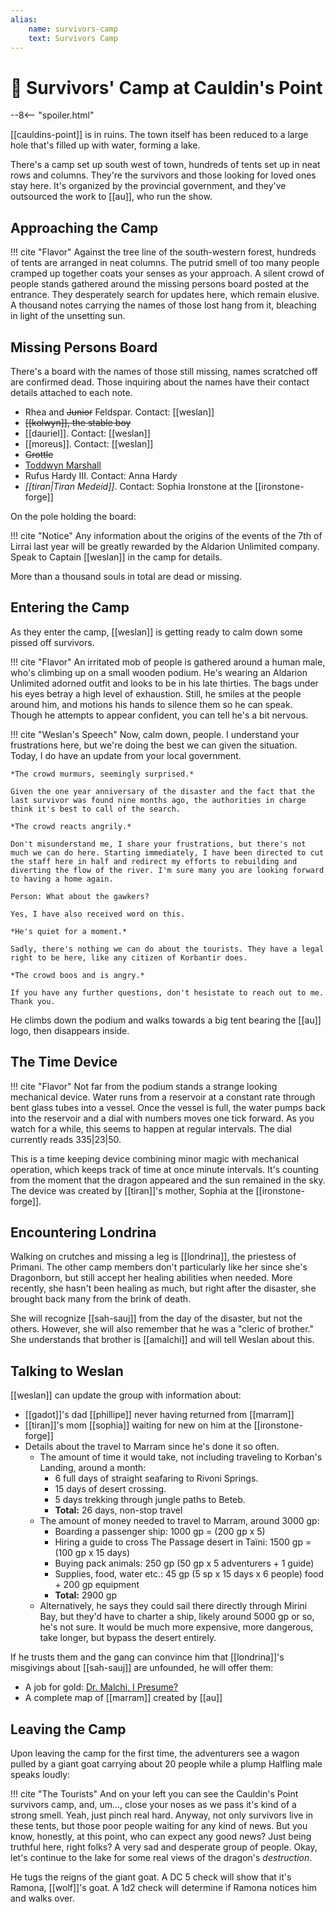 ```yaml
---
alias:
    name: survivors-camp
    text: Survivors Camp
---
```

# 🔐 Survivors' Camp at Cauldin's Point

--8<-- "spoiler.html"

[[cauldins-point]] is in ruins. The town itself has been reduced to a large hole that's filled up with water, forming a lake.

There's a camp set up south west of town, hundreds of tents set up in neat rows and columns. They're the survivors and those looking for loved ones stay here. It's organized by the provincial government, and they've outsourced the work to [[au]], who run the show.

## Approaching the Camp

!!! cite "Flavor"
    Against the tree line of the south-western forest, hundreds of tents are arranged in neat columns. The putrid smell of too many people cramped up together coats your senses as your approach. A silent crowd of people stands gathered around the missing persons board posted at the entrance. They desperately search for updates here, which remain elusive. A thousand notes carrying the names of those lost hang from it, bleaching in light of the unsetting sun.

## Missing Persons Board

There's a board with the names of those still missing, names scratched off are confirmed dead. Those inquiring about the names have their contact details attached to each note.

- Rhea and ~~Junior~~ Feldspar. Contact: [[weslan]]
- ~~[[kolwyn]], the stable boy~~
- [[dauriel]]. Contact: [[weslan]]
- [[moreus]]. Contact: [[weslan]]
- ~~Grottle~~
- [Toddwyn Marshall](../../dauriels-mansion/npcs/maniac.md)
- Rufus Hardy III. Contact: Anna Hardy
- *[[tiran|Tiran Medeid]]*. Contact: Sophia Ironstone at the [[ironstone-forge]]

On the pole holding the board:

!!! cite "Notice"
    Any information about the origins of the events of the 7th of Lirrai last year will be greatly rewarded by the Aldarion Unlimited company. Speak to Captain [[weslan]] in the camp for details.

More than a thousand souls in total are dead or missing.

## Entering the Camp

As they enter the camp, [[weslan]] is getting ready to calm down some pissed off survivors.

!!! cite "Flavor"
    An irritated mob of people is gathered around a human male, who's climbing up on a small wooden podium. He's wearing an Aldarion Unlimited adorned outfit and looks to be in his late thirties. The bags under his eyes betray a high level of exhaustion. Still, he smiles at the people around him, and motions his hands to silence them so he can speak. Though he attempts to appear confident, you can tell he's a bit nervous.

!!! cite "Weslan's Speech"
    Now, calm down, people. I understand your frustrations here, but we're doing the best we can given the situation. Today, I do have an update from your local government.

    *The crowd murmurs, seemingly surprised.*

    Given the one year anniversary of the disaster and the fact that the last survivor was found nine months ago, the authorities in charge think it's best to call of the search.

    *The crowd reacts angrily.*

    Don't misunderstand me, I share your frustrations, but there's not much we can do here. Starting immediately, I have been directed to cut the staff here in half and redirect my efforts to rebuilding and diverting the flow of the river. I'm sure many you are looking forward to having a home again.

    Person: What about the gawkers?

    Yes, I have also received word on this.

    *He's quiet for a moment.*

    Sadly, there's nothing we can do about the tourists. They have a legal right to be here, like any citizen of Korbantir does.

    *The crowd boos and is angry.*

    If you have any further questions, don't hesistate to reach out to me. Thank you.

He climbs down the podium and walks towards a big tent bearing the [[au]] logo, then disappears inside.

## The Time Device

!!! cite "Flavor"
  Not far from the podium stands a strange looking mechanical device. Water runs from a reservoir at a constant rate through bent glass tubes into a vessel. Once the vessel is full, the water pumps back into the reservoir and a dial with numbers moves one tick forward. As you watch for a while, this seems to happen at regular intervals. The dial currently reads 335|23|50.

This is a time keeping device combining minor magic with mechanical operation, which keeps track of time at once minute intervals. It's counting from the moment that the dragon appeared and the sun remained in the sky. The device was created by [[tiran]]'s mother, Sophia at the [[ironstone-forge]].

## Encountering Londrina

Walking on crutches and missing a leg is [[londrina]], the priestess of Primani. The other camp members don't particularly like her since she's Dragonborn, but still accept her healing abilities when needed. More recently, she hasn't been healing as much, but right after the disaster, she brought back many from the brink of death.

She will recognize [[sah-sauj]] from the day of the disaster, but not the others. However, she will also remember that he was a "cleric of brother." She understands that brother is [[amalchi]] and will tell Weslan about this.

## Talking to Weslan

[[weslan]] can update the group with information about:

- [[gadot]]'s dad [[phillipe]] never having returned from [[marram]]
- [[tiran]]'s mom [[sophia]] waiting for new on him at the [[ironstone-forge]]
- Details about the travel to Marram since he's done it so often.
  - The amount of time it would take, not including traveling to Korban's Landing, around a month:
    - 6 full days of straight seafaring to Rivoni Springs.
    - 15 days of desert crossing.
    - 5 days trekking through jungle paths to Beteb.
    - **Total:** 26 days, non-stop travel
  - The amount of money needed to travel to Marram, around 3000 gp:
    - Boarding a passenger ship: 1000 gp = (200 gp x 5)
    - Hiring a guide to cross The Passage desert in Taïni: 1500 gp = (100 gp x 15 days)
    - Buying pack animals: 250 gp (50 gp x 5 adventurers + 1 guide)
    - Supplies, food, water etc.: 45 gp (5 sp x 15 days x 6 people) food + 200 gp equipment
    - **Total:** 2900 gp
  - Alternatively, he says they could sail there directly through Mirini Bay, but they'd have to charter a ship, likely around 5000 gp or so, he's not sure. It would be much more expensive, more dangerous, take longer, but bypass the desert entirely.

If he trusts them and the gang can convince him that [[londrina]]'s misgivings about [[sah-sauj]] are unfounded, he will offer them:

- A job for gold: [Dr. Malchi, I Presume?](../sidequests/dr-malchi-i-presume.md)
- A complete map of [[marram]] created by [[au]]

## Leaving the Camp

Upon leaving the camp for the first time, the adventurers see a wagon pulled by  a giant goat carrying about 20 people while a plump Halfling male speaks loudly:

!!! cite "The Tourists"
    And on your left you can see the Cauldin's Point survivors camp, and, um..., close your noses as we pass it's kind of a strong smell. Yeah, just pinch real hard. Anyway, not only survivors live in these tents, but those poor people waiting for any kind of news. But you know, honestly, at this point, who can expect any good news? Just being truthful here, right folks? A very sad and desperate group of people. Okay, let's continue to the lake for some real views of the dragon's *destruction*.

He tugs the reigns of the giant goat. A DC 5 check will show that it's Ramona, [[wolf]]'s goat. A 1d2 check will determine if Ramona notices him and walks over.
